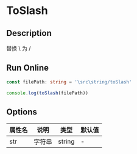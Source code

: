 # ToSlash

## Description
替换 \ 为 /

## Run Online

<RunCode :dependency="`
function toSlash(str: string): string {
  return str.replace(/\\/g, '/')
}`">

```ts
const filePath: string = '\src\string/toSlash'

console.log(toSlash(filePath))
```

</RunCode>

## Options

<div class="utils-table">

| 属性名 | 说明 | 类型 | 默认值 |
| --- | --- | --- | --- |
| str | 字符串 | string | - |

</div>